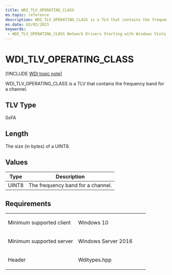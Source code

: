 ```yaml
---
title: WDI_TLV_OPERATING_CLASS
ms.topic: reference
description: WDI_TLV_OPERATING_CLASS is a TLV that contains the frequency band for a channel.
ms.date: 03/02/2023
keywords:
 - WDI_TLV_OPERATING_CLASS Network Drivers Starting with Windows Vista
---
```


# WDI\_TLV\_OPERATING\_CLASS

[!INCLUDE [WDI topic note](../includes/wdi-version-warning.md)]


WDI\_TLV\_OPERATING\_CLASS is a TLV that contains the frequency band for a channel.

## TLV Type


0xFA

## Length


The size (in bytes) of a UINT8.

## Values


| Type  | Description                       |
|-------|-----------------------------------|
| UINT8 | The frequency band for a channel. |

 

## Requirements

<table>
<colgroup>
<col width="50%" />
<col width="50%" />
</colgroup>
<tbody>
<tr class="odd">
<td><p>Minimum supported client</p></td>
<td><p>Windows 10</p></td>
</tr>
<tr class="even">
<td><p>Minimum supported server</p></td>
<td><p>Windows Server 2016</p></td>
</tr>
<tr class="odd">
<td><p>Header</p></td>
<td>Wditypes.hpp</td>
</tr>
</tbody>
</table>

 

 




